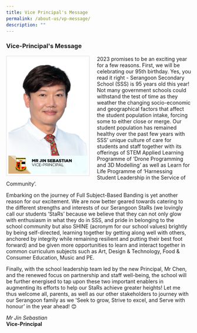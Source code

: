 ```yaml
---
title: Vice Principal's Message
permalink: /about-us/vp-message/
description: ""
---
```

### Vice-Principal's Message

<img src="/images/School%20Steering%20Committee/Jin%20Sebastian.jpg" style="width:215px; height:315px; margin-right:20px; border:0.5px solid Gainsboro; padding: 5px" align = "Left">

2023 promises to be an exciting year for a few reasons. First, we will be celebrating our 95th birthday. Yes, you read it right - Serangoon Secondary School (SSS) is 95 years old this year! Not many government schools could withstand the test of time as they weather the changing socio-economic and geographical factors that affect the student population intake, forcing some to either close or merge. Our student population has remained healthy over the past few years with SSS’ unique culture of care for students and staff together with its offerings of STEM Applied Learning Programme of ‘Drone Programming and 3D Modelling’ as well as Learn for Life Programme of ‘Harnessing Student Leadership in the Service of Community’.

Embarking on the journey of Full Subject-Based Banding is yet another reason for our excitement. We are now better geared towards catering to the different strengths and interests of our Serangoon StaRs (we lovingly call our students ‘StaRs’ because we believe that they can not only glow with enthusiasm in what they do in SSS, and pride in belonging to the school community but also SHINE (acronym for our school values) brightly by being self-directed, learning together by getting along well with others, anchored by integrity while remaining resilient and putting their best foot forward) and be given more opportunities to learn and interact together in common curriculum subjects such as Art, Design & Technology, Food & Consumer Education, Music and PE.

Finally, with the school leadership team led by the new Principal, Mr Chen, and the renewed focus on partnership and staff well-being, the school will be further energised to tap upon these two important enablers in augmenting its efforts to help our StaRs achieve greater heights! Let me thus welcome all, parents, as well as our other stakeholders to journey with our Serangoon family as we 'Seek to grow, Strive to excel, and Serve with honour’ in the year ahead! 😊


*Mr Jin Sebastian*
<br>**Vice-Principal**